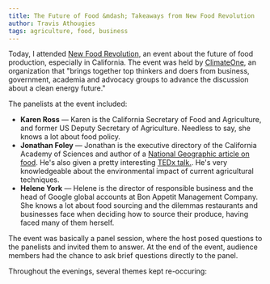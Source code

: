 ```yaml
---
title: The Future of Food &mdash; Takeaways from New Food Revolution
author: Travis Athougies
tags: agriculture, food, business
---
```


Today, I attended [New Food Revolution](http://www.commonwealthclub.org/events/2014-11-05/new-food-revolution), an event about the future of food production, especially in California. The event was held by [ClimateOne](http://www.climate-one.org/), an organization that "brings together top thinkers and doers from business, government, academia and advocacy groups to advance the discussion about a clean energy future."

The panelists at the event included:

- **Karen Ross** &mdash; Karen is the California Secretary of Food and Agriculture, and former US Deputy Secretary of Agriculture. Needless to say, she knows a lot about food policy.
- **Jonathan Foley** &mdash; Jonathan is the executive directory of the California Academy of Sciences and author of a [National Geographic article on food](http://www.nationalgeographic.com/foodfeatures/feeding-9-billion/). He's also given a pretty interesting [TEDx talk.](http://www.ted.com/talks/jonathan_foley_the_other_inconvenient_truth?language=en). He's very knowledgeable about the environmental impact of current agricultural techniques.
- **Helene York** &mdash; Helene is the director of responsible business and the head of Google global accounts at Bon Appetit Management Company. She knows a lot about food sourcing and the dilemmas restaurants and businesses face when deciding how to source their produce, having faced many of them herself.

The event was basically a panel session, where the host posed questions to the panelists and invited them to answer. At the end of the event, audience members had the chance to ask brief questions directly to the panel.

Throughout the evenings, several themes kept re-occuring: 
